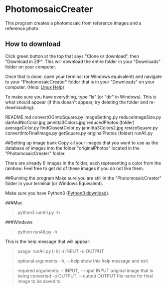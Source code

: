 # PhotomosaicCreater
This program creates a photomosaic from reference images and a reference photo

## How to download
Click green button at the top that says "Clone or download", then "Download in ZIP". This will download the entire folder in your "Downloads" folder on your computer.

Once that is done, open your terminal (or Windows equivalent) and navigate to your "PhotomosaicCreater" folder that is in your "Downloads" on your computer. (Help: [Linux Help](https://www.digitalocean.com/community/tutorials/basic-linux-navigation-and-file-management))

To make sure you have everything, type "ls" (or "dir" in Windows). This is what should appear (if this doesn't appear, try deleting the folder and re-downloading):

README.md
convertOGIntoSquare.py
imageSetting.py
reduceImageSize.py
darAndNicColor.jpg
jannitta3Colors.jpg
reducedPhotos (folder)
averageColor.py
findClosestColor.py
jannitta3Colors2.jpg
resizeSquare.py
convertIntoFinalImage.py
getSquare.py
originalPhotos (folder)
runAll.py

##Setting up image bank
Copy all your images that you want to use as the database of images into the folder "originalPhotos" located in the "PhotomosaicCreater" folder.

There are already 6 images in the folder, each representing a color from the rainbow. Feel free to get rid of these images if you do not like them.

##Running the program
Make sure you are still in the "PhotomosaicCreater" folder in your terminal (or Windows Equivalent).

Make sure you have Python3 ([Python3 download](https://www.python.org/downloads/)).

###Mac
> python3 runAll.py -h

###Windows
> python runAll.py -h

This is the help message that will appear:

> usage: runAll.py [-h] -i INPUT -o OUTPUT

> optional arguments:
>   -h, --help            show this help message and exit

> required arguments:
>   -i INPUT, --input INPUT
                        original image that is being converted
>   -o OUTPUT, --output OUTPUT
>                         file name for final image to be saved to

